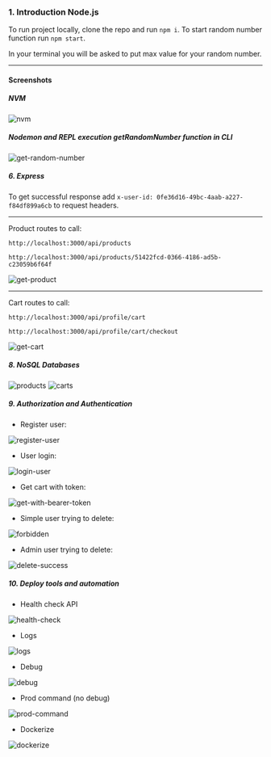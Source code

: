 ### 1. Introduction Node.js

To run project locally, clone the repo and run ```npm i```.
To start random number function run ```npm start```.

In your terminal you will be asked to put max value for your random number.

---

#### Screenshots

##### NVM

![nvm](./screenshots/nvm-command.png)

##### Nodemon and REPL execution getRandomNumber function in CLI

![get-random-number](./screenshots/nodemon.png)

##### 6. Express

To get successful response add `x-user-id: 0fe36d16-49bc-4aab-a227-f84df899a6cb` to request headers.

--- 

Product routes to call:

`http://localhost:3000/api/products`

`http://localhost:3000/api/products/51422fcd-0366-4186-ad5b-c23059b6f64f`

![get-product](./screenshots//6-express/product-get.png)

---

Cart routes to call:

`http://localhost:3000/api/profile/cart`

`http://localhost:3000/api/profile/cart/checkout`

![get-cart](./screenshots/6-express/cart-get.png)


##### 8. NoSQL Databases

![products](./screenshots/8-no-sql/products.png)
![carts](./screenshots/8-no-sql/carts.png)
 
##### 9. Authorization and Authentication

- Register user:

![register-user](./screenshots/9-auth/register-user.png)

- User login:

![login-user](./screenshots/9-auth/login.png)

- Get cart with token:

![get-with-bearer-token](./screenshots/9-auth/get-with-bearer-token.png)

- Simple user trying to delete:

![forbidden](./screenshots/9-auth/forbidden-delete.png)

- Admin user trying to delete:

![delete-success](./screenshots/9-auth/delete-admin.png)

##### 10. Deploy tools and automation

- Health check API

![health-check](./screenshots/10-deploy-tools/api-health.png)

- Logs

![logs](./screenshots/10-deploy-tools/logs.png)

- Debug

![debug](./screenshots/10-deploy-tools/debug.png)

- Prod command (no debug)

![prod-command](./screenshots/10-deploy-tools/prod-command.png)

- Dockerize

![dockerize](./screenshots/10-deploy-tools/dockerize.png)
